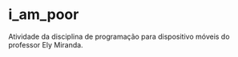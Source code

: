 # i_am_poor

Atividade da disciplina de programação para dispositivo móveis do professor Ely Miranda.
